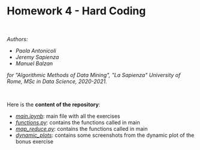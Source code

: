 # Homework 4 - Hard Coding

<br>

_Authors:_
* _Paola Antonicoli_
* _Jeremy Sapienza_
* _Manuel Balzan_

_for "Algorithmic Methods of Data Mining", "La Sapienza" University of Rome, MSc in Data Science, 2020-2021._


<br>


Here is the **content of the repository**:

* [_main.ipynb_](../main/main.ipynb): main file with all the exercises
* [_functions.py_](../main/functions.py): contains the functions called in main
* [_map_reduce.py_](../main/map_reduce.py): contains the functions called in main
* [_dynamic_plots_](../main/dynamic_plots): contains some screenshots from the dynamic plot of the bonus exercise

